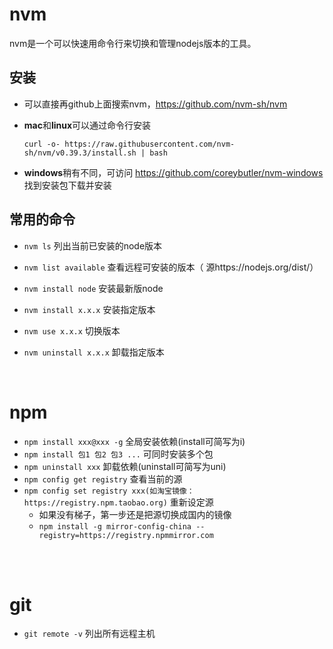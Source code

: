 # nvm

nvm是一个可以快速用命令行来切换和管理nodejs版本的工具。

## **安装**
- 可以直接再github上面搜索nvm，https://github.com/nvm-sh/nvm

- **mac**和**linux**可以通过命令行安装

    `curl -o- https://raw.githubusercontent.com/nvm-sh/nvm/v0.39.3/install.sh | bash `

- **windows**稍有不同，可访问 https://github.com/coreybutler/nvm-windows 找到安装包下载并安装



## **常用的命令**

- `nvm ls`	列出当前已安装的node版本

- `nvm list available`	查看远程可安装的版本（ 源https://nodejs.org/dist/）

- `nvm install node`	安装最新版node

- `nvm install x.x.x`	安装指定版本

- `nvm use x.x.x`	切换版本

- `nvm uninstall x.x.x`	卸载指定版本

​	
# npm
- `npm install xxx@xxx -g`    全局安装依赖(install可简写为i)
- `npm install 包1 包2 包3 ...` 可同时安装多个包
- `npm uninstall xxx`   卸载依赖(uninstall可简写为uni)
- `npm config get registry` 查看当前的源
- `npm config set registry xxx(如淘宝镜像：https://registry.npm.taobao.org)` 重新设定源
  - 如果没有梯子，第一步还是把源切换成国内的镜像
  - ```npm install -g mirror-config-china --registry=https://registry.npmmirror.com```

<br/>
<br/>

# git
- `git remote -v`  列出所有远程主机